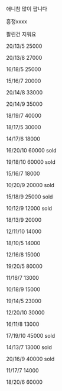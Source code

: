 애니참 많이 팝니다  
  
  
흥정xxxx  
  
  
  
팔린건 지워요  
  
  
  
20/13/5 25000  
  
20/13/8 27000  
  
16/18/5 25000  
  
  
  
15/16/7 20000  
  
20/14/8 33000  
  
20/14/9 35000  
  
18/19/7 40000  
  
18/17/5 30000  
  
14/17/6 18000  
  
16/20/10 60000  sold
  
19/18/10 60000  sold
  
  
15/16/7 18000  
  
10/20/9 20000  sold
  
15/18/9 25000  sold
  
10/12/9 12000  sold
  
18/13/9 20000  
  
12/11/10 14000  
  
18/10/5 14000  
  
  
  
12/16/8 15000  
  
19/20/5 80000  
  
  
  
11/16/7 13000  
  
10/18/9 15000  
  
19/14/5 23000  
  
12/20/10 30000  
  
16/11/8 13000  
  
17/19/10 45000  sold
  
14/13/7 13000  sold
  
20/16/9 40000  sold
  
11/17/7 14000  
  
18/20/6 60000